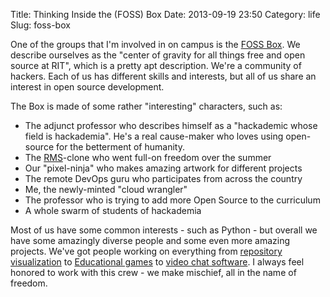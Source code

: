 Title: Thinking Inside the (FOSS) Box
Date: 2013-09-19 23:50
Category: life
Slug: foss-box

One of the groups that I'm involved in on campus is the [FOSS Box](http://foss.rit.edu).
We describe ourselves as the "center of gravity for all things free and open source at RIT", which is a pretty apt description.
We're a community of hackers.
Each of us has different skills and interests, but all of us share an interest in open source development.

The Box is made of some rather "interesting" characters, such as:

* The adjunct professor who describes himself as a "hackademic whose field is hackademia".
  He's a real cause-maker who loves using open-source for the betterment of humanity.
* The [RMS](http://stallman.org "Richard Stallman")-clone who went full-on freedom over the summer
* Our "pixel-ninja" who makes amazing artwork for different projects
* The remote DevOps guru who participates from across the country
* Me, the newly-minted "cloud wrangler"
* The professor who is trying to add more Open Source to the curriculum
* A whole swarm of students of hackademia

Most of us have some common interests - such as Python - but overall we have some amazingly diverse people and some even more amazing projects.
We've got people working on everything from [repository visualization](https://github.com/FOSSRIT/gourciferous) to [Educational games](https://github.com/FOSSRIT/SkyTime) to [video chat software](https://github.com/FOSSRIT/Open-Video-chat).
I always feel honored to work with this crew - we make mischief, all in the name of freedom.
